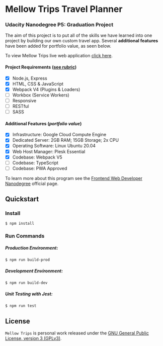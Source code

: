 # Mellow Trips Travel Planner

### Udacity Nanodegree P5: Graduation Project

The aim of this project is to put all of the skills we have learned into one project by building our own custom travel app. Several **additional features** have been added for portfolio value, as seen below.

To view Mellow Trips live web application [click here](https://mellowtrips.founddesigns.app/).

#### Project Requirements ([see rubric](https://review.udacity.com/#!/rubrics/2669/view))

- [x] Node.js, Express
- [x] HTML, CSS & JavaScript
- [x] Webpack V4 (Plugins & Loaders)
- [ ] Workbox (Service Workers)
- [ ] Responsive
- [ ] RESTful
- [ ] SASS

#### Additional Features (_portfolio value_)

- [x] Infrastructure: Google Cloud Compute Engine
- [x] Dedicated Server: 2GB RAM; 15GB Storage; 2x CPU
- [x] Operating Software: Linux Ubuntu 20.04
- [x] Web Host Manager: Plesk Essential
- [x] Codebase: Webpack V5
- [ ] Codebase: TypeScript
- [ ] Codebase: PWA Approved

To learn more about this program see the [Frontend Web Developer Nanodegree](https://www.udacity.com/course/front-end-web-developer-nanodegree--nd0011) official page.

## Quickstart

### Install

```
$ npm install
```

### Run Commands

##### Production Environment:

```
$ npm run build-prod
```

##### Development Environment:

```
$ npm run build-dev
```

##### Unit Testing with Jest:

```
$ npm run test
```

## License

`Mellow Trips` is personal work released under the [GNU General Public License, version 3 (GPLv3)](https://www.gnu.org/licenses/gpl-3.0.html).